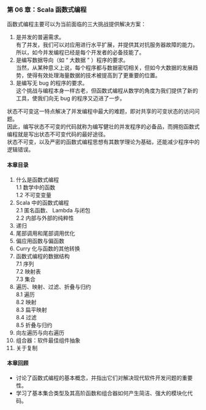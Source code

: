 ### 第 06 章：Scala  函数式编程 ###
函数式编程主要可以为当前面临的三大挑战提供解决方案：  
1.  是并发的普遍需求。  
有了并发，我们可以对应用进行水平扩展，并提供其对抗服务器故障的能力。  
所以，如今并发编程已经是每个开发者的必备技能了。  
2.  是编写数据导向（如 “ 大数据 ” ）程序的要求。  
当然，从某种意义上说，每个程序都与数据密切相关，但如今大数据的发展趋势，使得有效处理海量数据的技术被提高到了更重要的位置。  
3.  是编写无 bug 的程序的要求。  
这个挑战与编程本身一样古老，但函数式编程从数学的角度为我们提供了新的工具，使我们向无 bug  的程序又迈进了一步。

状态不可变这一特点解决了并发编程中最大的难题，即对共享的可变状态的访问问题。  
因此，编写状态不可变的代码就称为编写健壮的并发程序的必备品，而拥抱函数式编程就是写出状态不可变代码的最好途径。  
状态不可变，以及严密的函数式编程思想有其数学理论为基础，还能减少程序中的逻辑错误。  
#### 本章目录 ####
1.	什么是函数式编程   
1.1	数学中的函数   
1.2	不可变变量   
2.	Scala 中的函数式编程   
2.1	匿名函数、 Lambda 与闭包   
2.2	内部与外部的纯粹性   
3.	递归   
4.	尾部调用和尾部调用优化    
5.	偏应用函数与偏函数   
6.	Curry 化与函数的其他转换   
7.	函数式编程的数据结构   
7.1	序列   
7.2	映射表   
7.3	集合   
8.	遍历、映射、过滤、折叠与归约   
8.1	遍历   
8.2	映射   
8.3	扁平映射   
8.4	过滤   
8.5	折叠与归约   
9.	向左遍历与向右遍历   
10.	组合器：软件最佳组件抽象   
11.	关于复制              
    
#### 本章回顾 ####    
-   讨论了函数式编程的基本概念，并指出它们对解决现代软件开发问题的重要性。
-   学习了基本集合类型及其高阶函数和组合器如何产生简洁、强大的模块化代码。
   